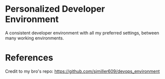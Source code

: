 # Personalized Developer Environment

A consistent developer environment with all my preferred settings, between many working environments.



# References
Credit to my bro's repo: https://github.com/sjmiller609/devops_environment
